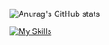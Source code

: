 ![Anurag's GitHub stats](https://github-readme-stats.vercel.app/api?username=MrHeadbang&show_icons=true&theme=radical)

[![My Skills](https://skillicons.dev/icons?i=js,html,css)](https://skillicons.dev)
